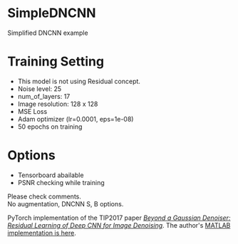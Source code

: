# SimpleDNCNN
Simplified DNCNN example

# Training Setting
* This model is not using Residual concept.
* Noise level: 25
* num_of_layers: 17
* Image resolution: 128 x 128
* MSE Loss
* Adam optimizer (lr=0.0001, eps=1e-08)
* 50 epochs on training

# Options
* Tensorboard abailable
* PSNR checking while training  
  
Please check comments.  
No augmentation, DNCNN S, B options.

PyTorch implementation of the TIP2017 paper [*Beyond a Gaussian Denoiser: Residual Learning of Deep CNN for Image Denoising*](http://ieeexplore.ieee.org/document/7839189/).  The author's [MATLAB implementation is here](https://github.com/cszn/DnCNN).

